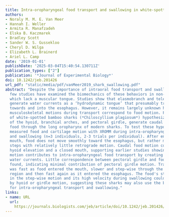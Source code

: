 ```yaml
---
title: Intra-oropharyngeal food transport and swallowing in white-spotted bamboo sharks
authors:
- Noraly M. M. E. Van Meer
- Hannah I. Weller
- Armita R. Manafzadeh
- Elska B. Kaczmarek
- Bradley Scott
- Sander W. S. Gussekloo
- Cheryl D. Wilga
- Elizabeth L. Brainerd
- Ariel L. Camp
date: '2019-01-01'
publishDate: '2025-03-04T15:40:54.130711Z'
publication_types: ["2"]
publication: '*Journal of Experimental Biology*'
doi: 10.1242/jeb.201426
url_pdf: "static/media/pdf/vanMeer2019_shark_swallowing.pdf"
abstract: "Despite the importance of intraoral food transport and swallowing, relatively
  few studies have examined the biomechanics of these behaviors in non-tetrapods,
  which lack a muscular tongue. Studies show that elasmobranch and teleost fishes
  generate water currents as a ‘hydrodynamic tongue’ that presumably transports food
  towards and into the esophagus. However, it remains largely unknown how specific
  musculoskeletal motions during transport correspond to food motion. Previous studies
  of white-spotted bamboo sharks (*Chiloscyllium plagiosum*) hypothesized that motions
  of the hyoid, branchial arches, and pectoral girdle, generate caudal motion of the
  food through the long oropharynx of modern sharks. To test these hypotheses, we
  measured food and cartilage motion with XROMM during intra-oropharyngeal transport
  and swallowing (n=3 individuals, 2-3 trials per individual). After entering the
  mouth, food does not move smoothly toward the esophagus, but rather moves in distinct
  steps with relatively little retrograde motion. Caudal food motion coincides with
  hyoid elevation and a closed mouth, supporting earlier studies showing that hyoid
  motion contributes to intra-oropharyngeal food transport by creating caudally-directed
  water currents. Little correspondence between pectoral girdle and food motion was
  found, indicating minimal contribution of pectoral girdle motion. Transport speed
  was fast as food entered the mouth, slower and step-wise through the pharyngeal
  region and then fast again as it entered the esophagus. The food's static periods
  in the step-wise motion and its high velocity during swallowing could not be explained
  by hyoid or girdle motion, suggesting these sharks may also use the branchial arches
  for intra-oropharyngeal transport and swallowing."
links:
- name: URL
  url: 
    https://journals.biologists.com/jeb/article/doi/10.1242/jeb.201426/267404/Intra-oropharyngeal-food-transport-and-swallowing
---
```

